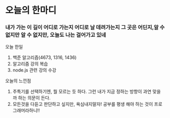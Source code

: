 # 오늘의 한마디
### 내가 가는 이 길이 어디로 가는지 어디로 날 데려가는지 그 곳은 어딘지,알 수 없지만 알 수 없지만, 오늘도 나는 걸어가고 있네 


오늘 한일
1. 백준 알고리즘(4673, 1316, 1436)
2. 알고리즘 강의 복습
3. node.js 관련 강의 수강

오늘의 느낀점
1. 주특기를 선택하기엔, 뭘 모르는 듯 하다. 그런 내가 지금 정하는 방향이 과연 맞을까 하는 의문이 든다.
2. 모든것을 다듣고 판단하고 싶지만, 욕심내지말자! 공부를 평생 해야 하는 것이 프로그래머라하니!!
